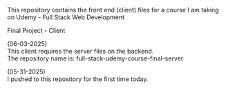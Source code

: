 This repository contains the front end (client) files for a course I am taking on Udemy - Full Stack Web Development  

Final Project - Client  

(06-03-2025)  
This client requires the server files on the backend.  
The repository name is: full-stack-udemy-course-final-server

(05-31-2025)  
I pushed to this repository for the first time today.  
